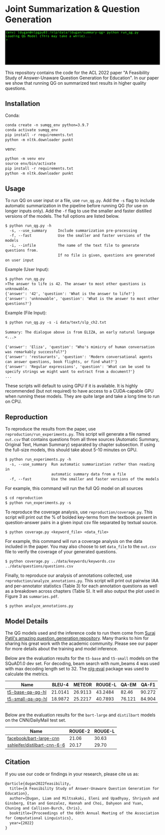 # Joint Summarization & Question Generation
![/data/media/demo.gif](/data/media/demo.gif)

This repository contains the code for the ACL 2022 paper "A Feasibility Study of Answer-Unaware Question Generation for Education". In our paper we show that running QG on summarized text results in higher quality questions.

## Installation

Conda:
```
conda create -n sumqg_env python=3.9.7
conda activate sumqg_env
pip install -r requirements.txt
python -m nltk.downloader punkt
```
venv:
```
python -m venv env
source env/bin/activate
pip install -r requirements.txt
python -m nltk.downloader punkt
```

## Usage

To run QG on user input or a file, use `run_qg.py`. Add the `-s` flag to include automatic summarization in the pipeline before running QG (for use on longer inputs only). Add the `-f` flag to use the smaller and faster distilled versions of the models. The full options are listed below.
```
$ python run_qg.py -h
  -s, --use_summary     Include summarization pre-processing
  -f, --fast            Use the smaller and faster versions of the models
  -i, --infile          The name of the text file to generate questions from.
                        If no file is given, questions are generated on user input
```

Example (User Input):
```
$ python run_qg.py
>The answer to life is 42. The answer to most other questions is unknowable.
{'answer': '42', 'question': 'What is the answer to life?'}
{'answer': 'unknowable', 'question': 'What is the answer to most other questions?'}
```

Example (File Input):
```
$ python run_qg.py -s -i data/text/slp_ch2.txt

Summary: The dialogue above is from ELIZA, an early natural language <...>

{'answer': 'Eliza', 'question': "Who's mimicry of human conversation was remarkably successful?"}
{'answer': 'restaurants', 'question': 'Modern conversational agents can answer questions, book flights, or find what?'}
{'answer': 'Regular expressions', 'question': 'What can be used to specify strings we might want to extract from a document?'}
...
```

These scripts will default to using GPU if it is available. It is highly recommended (but not required) to have access to a CUDA-capable GPU when running these models. They are quite large and take a long time to run on CPU.

## Reproduction

To reproduce the results from the paper, use `reproduction/run_experiments.py`. This script will generate a file named `out.csv` that contains questions from all three sources (Automatic Summary, Original Text, Human Summary) separated by chapter subsection. If using the full-size models, this should take about 5-10 minutes on GPU.
```
$ python run_experiments.py -h
  -s, --use_summary  Run automatic summarization rather than reading in
                     automatic summary data from a file
  -f, --fast         Use the smaller and faster versions of the models
```

For example, this command will run the full QG model on all sources
```
$ cd reproduction
$ python run_experiments.py -s
```

To reproduce the coverage analysis, use `reproduction/coverage.py`. This script will print out the % of bolded key-terms from the textbook present in question-answer pairs in a given input csv file separated by textual source.
```
$ python coverage.py <keyword_file> <data_file>
```

For example, this command will run a coverage analysis on the data included in the paper. You may also choose to set `data_file` to the `out.csv` file to verify the coverage of your generated questions.
```
$ python coverage.py ../data/keywords/keywords.csv ../data/questions/questions.csv
```

Finally, to reproduce our analysis of annotations collected, use `reproduction/analyze_annotations.py`. This script will print out pairwise IAA and per-annotator statistics (Table 3) for each annotation questions as well as a breakdown across chapters (Table 5). It will also output the plot used in Figure 3 as `summaries.pdf`.
```
$ python analyze_annotations.py
```

## Model Details

The QG models used and the inference code to run them come from [Suraj Patil's amazing question_generation repository](https://github.com/patil-suraj/question_generation). Many thanks to him for sharing his great work with the academic community. Please see our paper for more details about the training and model inference.

Below are the evaluation results for the `t5-base` and `t5-small` models on the SQuAD1.0 dev set. For decoding, beam search with num_beams 4 was used with max decoding length set to 32. The [nlg-eval](https://github.com/Maluuba/nlg-eval) package was used to calculate the metrics.

| Name                                                                       | BLEU-4  | METEOR  | ROUGE-L | QA-EM  | QA-F1  |
|----------------------------------------------------------------------------|---------|---------|---------|--------|--------|
| [t5-base-qa-qg-hl](https://huggingface.co/valhalla/t5-base-qa-qg-hl)       | 21.0141 | 26.9113 | 43.2484 | 82.46  | 90.272 |
| [t5-small-qa-qg-hl](https://huggingface.co/valhalla/t5-small-qa-qg-hl)     | 18.9872 | 25.2217 | 40.7893 | 76.121 | 84.904 |

<br/>Below are the evaluation results for the `bart-large` and `distilbart` models on the CNN/DailyMail test set.

| Name                                                                       | ROUGE-2  | ROUGE-L |
|----------------------------------------------------------------------------|---------|---------|
| [facebook/bart-large-cnn](https://huggingface.co/facebook/bart-large-cnn)       | 21.06 | 30.63 |
| [sshleifer/distilbart-cnn-6-6](https://huggingface.co/sshleifer/distilbart-cnn-6-6)     | 20.17 | 29.70 |

## Citation
If you use our code or findings in your research, please cite us as:
```
@article{dugan2022feasibility,
  title={A Feasibility Study of Answer-Unaware Question Generation for Education},
  author={Dugan, Liam and Miltsakaki, Eleni and Upadhyay, Shriyash and Ginsberg, Etan and Gonzalez, Hannah and Choi, Dahyeon and Yuan, Chuning and Callison-Burch, Chris},
  booktitle={Proceedings of the 60th Annual Meeting of the Association for Computational Linguistics},
  year={2022}
}
```